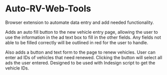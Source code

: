 # Auto-RV-Web-Tools
Browser extension to automate data entry and add needed functionality.

Adds an auto fill button to the new vehicle entry page, allowing the user to use the information in the ad text box to fill in the other fields. Any fields not able to be filled correctly will be outlined in red for the user to handle.

Also adds a button and text form to the page to renew vehicles. User can enter ad IDs of vehicles that need renewed. Clicking the button will select all ads the user entered. Designed to be used with Indesign script to get the vehicle IDs.
